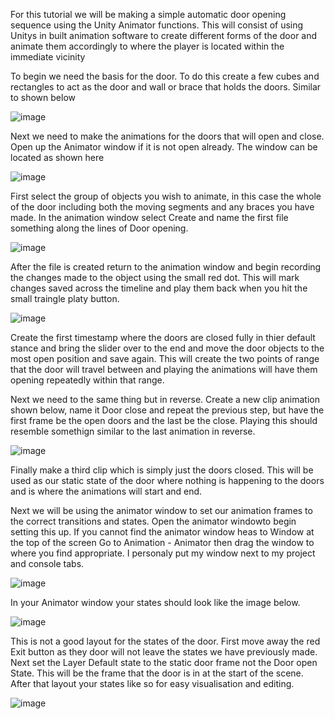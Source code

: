 For this tutorial we will be making a simple automatic door opening sequence using the Unity Animator functions. This will consist of using Unitys in built animation software to create different forms of the door and animate them accordingly to where the player is located within the immediate vicinity

To begin we need the basis for the door. To do this create a few cubes and rectangles to act as the door and wall or brace that holds the doors. Similar to shown below 

![image](https://github.com/user-attachments/assets/9b2e8000-36cb-4d84-9da8-aafcbb7dd822)

Next we need to make the animations for the doors that will open and close. Open up the Animator window if it is not open already. The window can be located as shown here 

![image](https://github.com/user-attachments/assets/1df5caba-d772-4dd1-b7a4-eb5c20271fcd)

First select the group of objects you wish to animate, in this case the whole of the door including both the moving segments and any braces you have made. In the animation window select Create and name the first file something along the lines of Door opening.

![image](https://github.com/user-attachments/assets/317c0599-a464-4aa7-bff9-4bf7c7ecca49)

After the file is created return to the animation window and begin recording the changes made to the object using the small red dot. This will mark changes saved across the timeline and play them back when you hit the small traingle platy button. 

![image](https://github.com/user-attachments/assets/7d53b64f-3ca3-410e-8f13-cf4c7bd69e41)

Create the first timestamp where the doors are closed fully in thier default stance and bring the slider over to the end and move the door objects to the most open position and save again.
This will create the two points of range that the door will travel between and playing the animations will have them opening repeatedly within that range.

Next we need to the same thing but in reverse. Create a new clip animation shown below, name it Door close and repeat the previous step, but have the first frame be the open doors and the last be the close. Playing this should resemble somethign similar to the last animation in reverse. 

![image](https://github.com/user-attachments/assets/e62f1e26-220e-4af6-9e58-2c9fd59d8ecf)

Finally make a third clip which is simply just the doors closed. This will be used as our static state of the door where nothing is happening to the doors and is where the animations will start and end.

Next we will be using the animator window to set our animation frames to the correct transitions and states. Open the animator windowto begin setting this up. If you cannot find the animator window heas to Window at the top of the screen Go to Animation - Animator then drag the window to where you find appropriate. I personaly put my window next to my project and console tabs. 

![image](https://github.com/user-attachments/assets/c4961d8c-ece7-438b-9eba-7ce7821921a4)

In your Animator window your states should look like the image below. 

![image](https://github.com/user-attachments/assets/70a35a35-f105-4f83-bf9a-bc9bb086ac04)

This is not a good layout for the states of the door. First move away the red Exit button as they door will not leave the states we have previously made. Next set the Layer Default state to the static door frame not the Door open State. This will be the frame that the door is in at the start of the scene. After that layout your states like so for easy visualisation and editing.

![image](https://github.com/user-attachments/assets/0add756e-caf0-460b-b59d-d3e88e9d9b52)
















